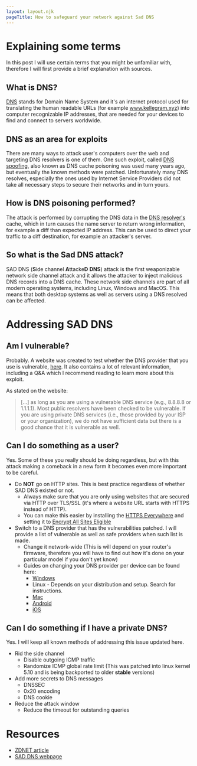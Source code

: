 ```yaml
---
layout: layout.njk
pageTitle: How to safeguard your network against Sad DNS
---
```


# Explaining some terms
In this post I will use certain terms that you might be unfamiliar with, therefore I will first provide a brief explanation with sources.

## What is DNS?
[DNS](https://en.wikipedia.org/wiki/Domain_Name_System) stands for Domain Name System and it's an internet protocol used for translating the human readable URLs (for example www.kellegram.xyz) into computer recognizable IP addresses, that are needed for your devices to find and connect to servers worldwide. 

## DNS as an area for exploits
There are many ways to attack user's computers over the web and targeting DNS resolvers is one of them. One such exploit, called [DNS spoofing](https://en.wikipedia.org/wiki/DNS_spoofing), also known as DNS cache poisoning was used many years ago, but eventually the known methods were patched. Unfortunately many DNS resolves, especially the ones used by Internet Service Providers did not take all necessary steps to secure their networks and in turn yours.

## How is DNS poisoning performed?
The attack is performed by corrupting the DNS data in the [DNS resolver's](https://en.wikipedia.org/wiki/Domain_Name_System#DNS_resolvers) cache, which in turn causes the name server to return wrong information, for example a diff than expected IP address. This can be used to direct your traffic to a diff destination, for example an attacker's server.

## So what is the Sad DNS attack?
SAD DNS (**S**ide channel **A**ttacke**D** **DNS**) attack is the first weaponizable network side channel attack and it allows the attacker to inject malicious DNS records into a DNS cache. These network side channels are part of all modern operating systems, including Linux, Windows and MacOS. This means that both desktop systems as well as servers using a DNS resolved can be affected.

# Addressing SAD DNS


## Am I vulnerable? 
Probably. A website was created to test whether the DNS provider that you use is vulnerable, [here](https://789498207.www.saddns.net/). It also contains a lot of relevant information, including a Q&A which I recommend reading to learn more about this exploit. 

As stated on the website: 
> [...] as long as you are using a vulnerable DNS service (e.g., 8.8.8.8 or 1.1.1.1). Most public resolvers have been checked to be vulnerable. If you are using private DNS services (i.e., those provided by your ISP or your organization), we do not have sufficient data but there is a good chance that it is vulnerable as well.

## Can I do something as a user?
Yes. Some of these you really should be doing regardless, but with this attack making a comeback in a new form it becomes even more important to be careful.

- Do **NOT** go on HTTP sites. This is best practice regardless of whether SAD DNS existed or not.
    - Always make sure that you are only using websites that are secured via HTTP over TLS/SSL (it's where a website URL starts with HTTPS instead of HTTP).
    - You can make this easier by installing the [HTTPS Everywhere](https://www.eff.org/https-everywhere) and setting it to [Encrypt All Sites Eligible](https://i.imgur.com/E09Ejvq.png)
- Switch to a DNS provider that has the vulnerabilities patched. I will provide a list of vulnerable as well as safe providers when such list is made.
    - Change it network-wide (This is will depend on your router's firmware, therefore you will have to find out how it's done on your particular model if you don't yet know)
    - Guides on changing your DNS provider per device can be found here:
        - [Windows](https://www.windowscentral.com/how-change-your-pcs-dns-settings-windows-10)
        - Linux - Depends on your distribution and setup. Search for instructions.
        - [Mac](https://www.support.com/how-to/how-to-change-dns-settings-on-a-mac-10189)
        - [Android](https://www.androidpolice.com/2020/03/26/make-android-use-dns-server-choice/)
        - [iOS](https://gadgets.ndtv.com/mobiles/features/how-to-change-dns-server-on-iphone-ipad-or-ipod-touch-1671813)

## Can I do something if I have a private DNS?
Yes. I will keep all known methods of addressing this issue updated here.

- Rid the side channel
    - Disable outgoing ICMP traffic
    - Randomize ICMP global rate limit (This was patched into linux kernel 5.10 and is being backported to older **stable** versions)
- Add more secrets to DNS messages
    - DNSSEC
    - 0x20 encoding
    - DNS cookie
- Reduce the attack window
    - Reduce the timeout for outstanding queries


# Resources
- [ZDNET article](https://www.zdnet.com/article/dns-cache-poisoning-poised-for-a-comeback-sad-dns/)
- [SAD DNS webpage](https://789498207.www.saddns.net/)